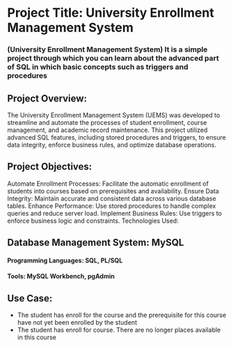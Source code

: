 # Project Title: University Enrollment Management System
### (University Enrollment Management System) It is a simple project through which you can learn about the advanced part of SQL in which basic concepts such as triggers and procedures
## Project Overview:

The University Enrollment Management System (UEMS) was developed to streamline and automate the processes of student enrollment, course management, and academic record maintenance. This project utilized advanced SQL features, including stored procedures and triggers, to ensure data integrity, enforce business rules, and optimize database operations.

## Project Objectives:

Automate Enrollment Processes: Facilitate the automatic enrollment of students into courses based on prerequisites and availability.
Ensure Data Integrity: Maintain accurate and consistent data across various database tables.
Enhance Performance: Use stored procedures to handle complex queries and reduce server load.
Implement Business Rules: Use triggers to enforce business logic and constraints.
Technologies Used:

## Database Management System: MySQL
#### Programming Languages: SQL, PL/SQL
#### Tools: MySQL Workbench, pgAdmin
## Use Case:
* The student has enroll for the course and the prerequisite for this course have not yet been enrolled by the student
* The student has enroll for course. There are no longer places available in this course

